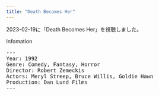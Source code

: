```yaml
---
title: "Death Becomes Her"
---
```

2023-02-19に「Death Becomes Her」を視聴しました。

Infomation
<pre>
---
Year: 1992
Genre: Comedy, Fantasy, Horror
Director: Robert Zemeckis
Actors: Meryl Streep, Bruce Willis, Goldie Hawn
Production: Dan Lund Films
---
</pre>